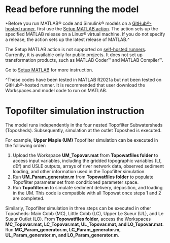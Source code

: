 # Read before running the model
*Before you run MATLAB® code and Simulink® models on a [GitHub®-hosted runner](https://docs.github.com/en/free-pro-team@latest/actions/reference/specifications-for-github-hosted-runners), first use the [Setup MATLAB action](https://github.com/marketplace/actions/setup-matlab#set-up-matlab). The action sets up the specified MATLAB release on a Linux® virtual machine. If you do not specify a release, the action sets up the latest release of MATLAB.^

The Setup MATLAB action is not supported on [self-hosted runners](https://docs.github.com/en/free-pro-team@latest/actions/hosting-your-own-runners/about-self-hosted-runners). Currently, it is available only for public projects. It does not set up transformation products, such as MATLAB Coder™ and MATLAB Compiler™.

Go to [Setup MATLAB](https://github.com/marketplace/actions/setup-matlab) for more instruction.

^These codes have been tested in MATLAB R2021a but not been tested on GitHub®-hosted runner. It is recommended that user download the Workspaces and model code to run on MATLAB.

# Topofilter simulation instruction
The model runs independently in the four nested Topofilter Subwatersheds (Toposheds). Subsequently, simulation at the outlet Toposhed is executed. 

For example, **Upper Maple (UM)** Topofilter simulation can be executed in the following order:

1. Upload the Workspace **UM_Topovar.mat** from **Topowatfiles folder** to access input variables, including the gridded topographic variables (Lf, dEf) and USLE outputs, arrays of river network data, observed sediment loading, and other information used in the Topofilter simulation. 
2. Run **UM_Param_generator.m** from **Topowatfiles folder** to populate Topofilter parameter set from conditioned parameter space.
3. Run **Topofilter.m** to simulate sediment delivery, deposition, and loading in the UM. This code is compatible with all Topowat once steps 1 and 2 are completed. 

Similarly, Topofilter simulation in three steps can be executed in other Toposheds: Main Cobb (MC), Little Cobb (LC), Upper Le Sueur (UL), and Le Sueur Outlet (LO). From **Topowatfiles folder**, access the Workspaces **MC_Topovar.mat, LC_Topovar.mat, UL_Topovar.mat, and LO_Topovar.mat**. Run **MC_Param_generator.m, LC_Param_generator.m, UL_Param_generator.m, and LO_Param_generator.m**.
